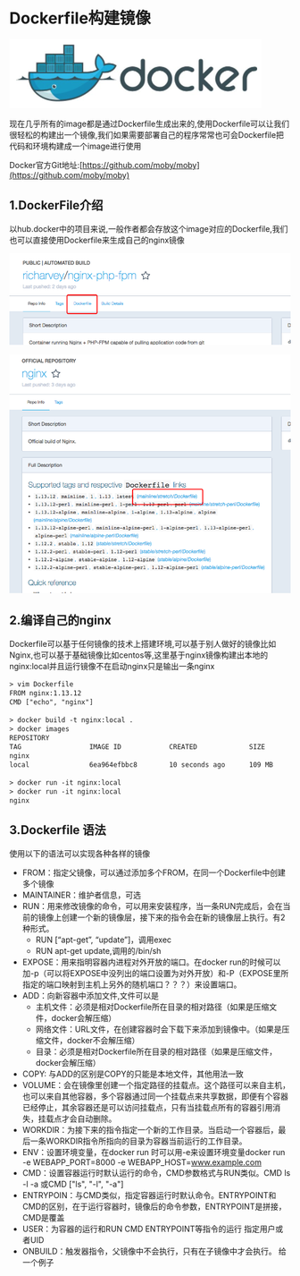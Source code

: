 # Dockerfile构建镜像
![](../../images/12.jpg)

现在几乎所有的image都是通过Dockerfile生成出来的,使用Dockerfile可以让我们很轻松的构建出一个镜像,我们如果需要部署自己的程序常常也可会Dockerfile把代码和环境构建成一个image进行使用

Docker官方Git地址:[https://github.com/moby/moby](https://github.com/moby/moby)

## 1.DockerFile介绍

以hub.docker中的项目来说,一般作者都会存放这个image对应的Dockerfile,我们也可以直接使用Dockerfile来生成自己的nginx镜像

![](../../images/13.jpg)

![](../../images/14.jpg)

## 2.编译自己的nginx

Dockerfile可以基于任何镜像的技术上搭建环境,可以基于别人做好的镜像比如Nginx,也可以基于基础镜像比如centos等,这里基于nginx镜像构建出本地的nginx:local并且运行镜像不在启动nginx只是输出一条nginx

```
> vim Dockerfile
FROM nginx:1.13.12
CMD ["echo", "nginx"]

> docker build -t nginx:local .
> docker images
REPOSITORY                                                          TAG                 IMAGE ID            CREATED             SIZE
nginx                                                               local               6ea964efbbc8        10 seconds ago      109 MB

> docker run -it nginx:local
> docker run -it nginx:local
nginx
```


## 3.Dockerfile 语法

使用以下的语法可以实现各种各样的镜像

- FROM：指定父镜像，可以通过添加多个FROM，在同一个Dockerfile中创建多个镜像
- MAINTAINER：维护者信息，可选
- RUN：用来修改镜像的命令，可以用来安装程序，当一条RUN完成后，会在当前的镜像上创建一个新的镜像层，接下来的指令会在新的镜像层上执行。有2种形式。 
	- RUN [“apt-get”, “update”]，调用exec
	- RUN apt-get update,调用的/bin/sh
- EXPOSE：用来指明容器内进程对外开放的端口。在docker run的时候可以加-p（可以将EXPOSE中没列出的端口设置为对外开放）和-P（EXPOSE里所指定的端口映射到主机上另外的随机端口？？？）来设置端口。
- ADD：向新容器中添加文件,文件可以是 
	- 主机文件：必须是相对Dockerfile所在目录的相对路径（如果是压缩文件，docker会解压缩）
	- 网络文件：URL文件，在创建容器时会下载下来添加到镜像中。（如果是压缩文件，docker不会解压缩）
	- 目录：必须是相对Dockerfile所在目录的相对路径（如果是压缩文件，docker会解压缩）
- COPY: 与ADD的区别是COPY的<src>只能是本地文件，其他用法一致
- VOLUME：会在镜像里创建一个指定路径的挂载点。这个路径可以来自主机，也可以来自其他容器，多个容器通过同一个挂载点来共享数据，即便有个容器已经停止，其余容器还是可以访问挂载点，只有当挂载点所有的容器引用消失，挂载点才会自动删除。
- WORKDIR：为接下来的指令指定一个新的工作目录。当启动一个容器后，最后一条WORKDIR指令所指向的目录为容器当前运行的工作目录。
- ENV：设置环境变量，在docker run 时可以用-e来设置环境变量docker run -e WEBAPP_PORT=8000 -e WEBAPP_HOST=www.example.com
- CMD：设置容器运行时默认运行的命令，CMD参数格式与RUN类似。CMD ls -l -a 或CMD ["ls", "-l", "-a"]
- ENTRYPOIN：与CMD类似，指定容器运行时默认命令。ENTRYPOINT和CMD的区别，在于运行容器时，镜像后的命令参数，ENTRYPOINT是拼接，CMD是覆盖
- USER：为容器的运行和RUN CMD ENTRYPOINT等指令的运行 指定用户或者UID
- ONBUILD：触发器指令，父镜像中不会执行，只有在子镜像中才会执行。 
给一个例子


